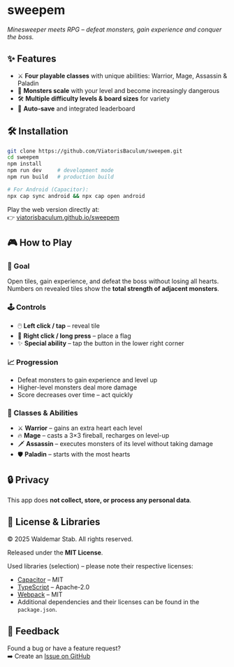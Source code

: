 # sweepem  
*Minesweeper meets RPG – defeat monsters, gain experience and conquer the boss.*

## ✨ Features
- ⚔️ **Four playable classes** with unique abilities: Warrior, Mage, Assassin & Paladin  
- 🌱 **Monsters scale** with your level and become increasingly dangerous  
- 🛠️ **Multiple difficulty levels & board sizes** for variety  
- 💾 **Auto-save** and integrated leaderboard  

## 🛠 Installation

```bash
git clone https://github.com/ViatorisBaculum/sweepem.git
cd sweepem
npm install
npm run dev     # development mode
npm run build   # production build

# For Android (Capacitor):
npx cap sync android && npx cap open android
```

Play the web version directly at:  
👉 [viatorisbaculum.github.io/sweepem](https://viatorisbaculum.github.io/sweepem)

## 🎮 How to Play

### 🎯 Goal
Open tiles, gain experience, and defeat the boss without losing all hearts.  
Numbers on revealed tiles show the **total strength of adjacent monsters**.  

### 🕹 Controls
- 🖱️ **Left click / tap** – reveal tile  
- 🚩 **Right click / long press** – place a flag  
- ✨ **Special ability** – tap the button in the lower right corner  

### 📈 Progression
- Defeat monsters to gain experience and level up  
- Higher-level monsters deal more damage  
- Score decreases over time – act quickly  

### 🧙 Classes & Abilities
- ⚔️ **Warrior** – gains an extra heart each level  
- 🔥 **Mage** – casts a 3×3 fireball, recharges on level-up  
- 🗡️ **Assassin** – executes monsters of its level without taking damage  
- 🛡️ **Paladin** – starts with the most hearts  

## 🔒 Privacy
This app does **not collect, store, or process any personal data**.

## 📜 License & Libraries
© 2025 Waldemar Stab. All rights reserved.  

Released under the **MIT License**.  

Used libraries (selection) – please note their respective licenses:  
- [Capacitor](https://capacitorjs.com/) – MIT  
- [TypeScript](https://www.typescriptlang.org/) – Apache-2.0  
- [Webpack](https://webpack.js.org/) – MIT  
- Additional dependencies and their licenses can be found in the `package.json`.  

## 📨 Feedback
Found a bug or have a feature request?  
➡️ Create an [Issue on GitHub](https://github.com/ViatorisBaculum/sweepem/issues)
